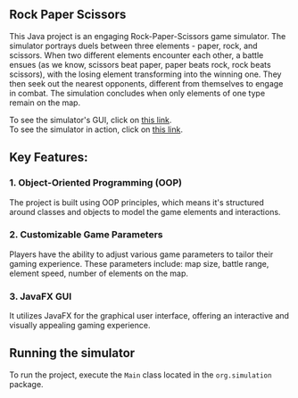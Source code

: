 ## Rock Paper Scissors

This Java project is an engaging Rock-Paper-Scissors game simulator. The simulator portrays duels between three elements - paper, rock, and scissors. When two different elements encounter each other, a battle ensues (as we know, scissors beat paper, paper beats rock, rock beats scissors), with the losing element transforming into the winning one. They then seek out the nearest opponents, different from themselves to engage in combat. The simulation concludes when only elements of one type remain on the map.

To see the simulator's GUI, click on [this link](https://drive.google.com/file/d/11U2LB65hPKLXJM9Ry15EIujiOHOz0R51/view?usp=sharing). <br>
To see the simulator in action, click on [this link](https://drive.google.com/file/d/1VrODrCVybIhVve1Ax29rPP04iZp6iqNx/view?usp=sharing). 

## Key Features:

### 1. Object-Oriented Programming (OOP)

The project is built using OOP principles, which means it's structured around classes and objects to model the game elements and interactions.

### 2. Customizable Game Parameters

Players have the ability to adjust various game parameters to tailor their gaming experience. These parameters include: map size, battle range, element speed, number of elements on the map.

### 3. JavaFX GUI

It utilizes JavaFX for the graphical user interface, offering an interactive and visually appealing gaming experience.

## Running the simulator

To run the project, execute the `Main` class located in the `org.simulation` package.
